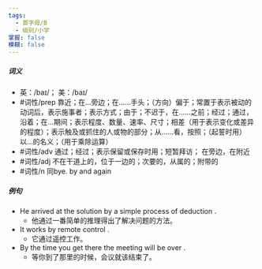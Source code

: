 ```yaml
---
tags:
  - 首字母/B
  - 级别/小学
掌握: false
模糊: false
---
```

##### 词义
- 英：/baɪ/； 美：/baɪ/
- #词性/prep  靠近；在…旁边；在……手头；（方向）偏于；常置于表示被动的动词后，表示施事者；表示方式；由于；不迟于，在……之前；经过；通过，沿着；在…期间；表示程度、数量、速率、尺寸；相差（用于表示变化或差异的程度）；表示触及或抓住的人或物的部分；从……看，按照；（起誓时用）以…的名义；（用于乘除运算）
- #词性/adv  通过；经过；表示保留或保存时用；短暂拜访； 在旁边，在附近
- #词性/adj  不在干道上的，位于一边的；次要的，从属的；附带的
- #词性/n  同bye. by and again
##### 例句
- He arrived at the solution by a simple process of deduction .
	- 他通过一番简单的推理得出了解决问题的方法。
- It works by remote control .
	- 它通过遥控工作。
- By the time you get there the meeting will be over .
	- 等你到了那里的时候，会议就该结束了。

